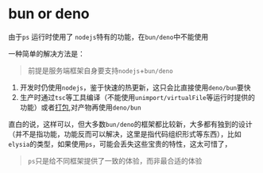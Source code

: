 # bun or deno

由于`ps` 运行时使用了 `nodejs`特有的功能，在`bun/deno`中不能使用

一种简单的解决方法是：
> 前提是服务端框架自身要支持`nodejs`+`bun/deno`
1. 开发时仍使用`nodejs`，鉴于快速的热更新，这只会比直接使用`deno/bun`要快
2. 生产时通过`tsc`等工具编译（不能使用`unimport/virtualFile`等运行时提供的功能）或者[打包](./bundle.md),对产物再使用`deno/bun`


直白的说，这样可以，但大多数`bun/deno`的框架都比较新，大多都有独到的设计（并不是指功能，功能反而可以解决，这里是指代码组织形式等东西），比如`elysia`的类型，如果使用`ps`，可能会丢失这些宝贵的特性，这太可惜了，

> `ps`只是给不同框架提供了一致的体验，而非最合适的体验
